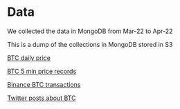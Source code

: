 # Data

We collected the data in MongoDB from Mar-22 to Apr-22

This is a dump of the collections in MongoDB stored in S3

[BTC daily price](https://crypto-data-platform-project.s3.ap-southeast-1.amazonaws.com/golangAPI.daily_price.json.zip)

[BTC 5 min price records](https://crypto-data-platform-project.s3.ap-southeast-1.amazonaws.com/golangAPI.priceRecords.json.zip)

[Binance BTC transactions](https://crypto-data-platform-project.s3.ap-southeast-1.amazonaws.com/golangAPI.transactions.json.zip)

[Twitter posts about BTC](https://crypto-data-platform-project.s3.ap-southeast-1.amazonaws.com/golangAPI.posts.json.zip)
